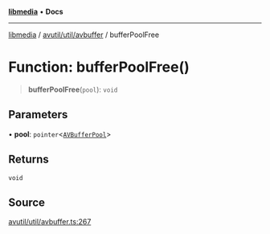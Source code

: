 [**libmedia**](../../../../README.md) • **Docs**

***

[libmedia](../../../../README.md) / [avutil/util/avbuffer](../README.md) / bufferPoolFree

# Function: bufferPoolFree()

> **bufferPoolFree**(`pool`): `void`

## Parameters

• **pool**: `pointer`\<[`AVBufferPool`](../../../struct/avbuffer/classes/AVBufferPool.md)\>

## Returns

`void`

## Source

[avutil/util/avbuffer.ts:267](https://github.com/zhaohappy/libmedia/blob/87bf8029d8be58d5035a3f4dc7037c25d1ac371b/src/avutil/util/avbuffer.ts#L267)
